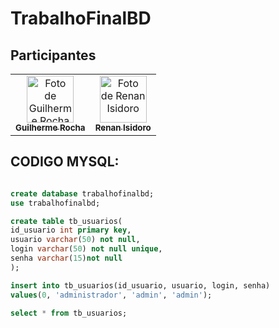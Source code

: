 # TrabalhoFinalBD

## Participantes

<div align="center">
  <table>
    <tr>
      <td align="center">
        <a href="https://github.com/GuilhermeRocha75">
          <img src="https://avatars.githubusercontent.com/u/132854835?v=4" width="75px;" alt="Foto de Guilherme Rocha"/>
          <br />
          <sub><b>Guilherme Rocha</b></sub>
        </a>
      </td>
      <td align="center">
        <a href="https://github.com/RenanIsidoro08">
          <img src="https://avatars.githubusercontent.com/u/170661990?v=4" width="75px;" alt="Foto de Renan Isidoro"/>
          <br />
          <sub><b>Renan Isidoro</b></sub>
        </a>
      </td>
    </tr>
  </table>
</div>


## CODIGO MYSQL:

```sql

create database trabalhofinalbd;
use trabalhofinalbd;

create table tb_usuarios(
id_usuario int primary key,
usuario varchar(50) not null,
login varchar(50) not null unique,
senha varchar(15)not null
);

insert into tb_usuarios(id_usuario, usuario, login, senha)
values(0, 'administrador', 'admin', 'admin');

select * from tb_usuarios;
```
